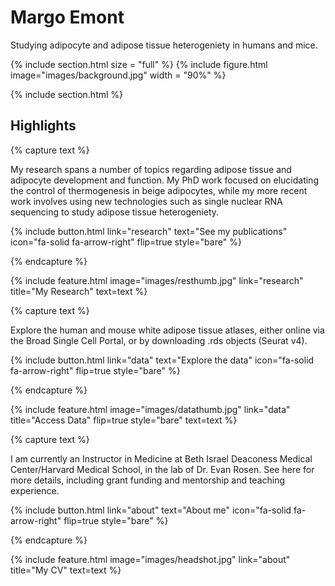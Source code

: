---
---

# Margo Emont

Studying adipocyte and adipose tissue heterogeniety in humans and mice.

{% include section.html size = "full" %}
{%
  include figure.html
  image="images/background.jpg"
  width = "90%"
%}

{% include section.html %}

## Highlights

{% capture text %}

My research spans a number of topics regarding adipose tissue and adipocyte development and function. My PhD work focused on elucidating the control of thermogenesis in beige adipocytes, while my more recent work involves using new technologies such as single nuclear RNA sequencing to study adipose tissue heterogeniety.

{%
  include button.html
  link="research"
  text="See my publications"
  icon="fa-solid fa-arrow-right"
  flip=true
  style="bare"
%}

{% endcapture %}

{%
  include feature.html
  image="images/resthumb.jpg"
  link="research"
  title="My Research"
  text=text
%}

{% capture text %}

Explore the human and mouse white adipose tissue atlases, either online via the Broad Single Cell Portal, or by downloading .rds objects (Seurat v4).

{%
  include button.html
  link="data"
  text="Explore the data"
  icon="fa-solid fa-arrow-right"
  flip=true
  style="bare"
%}

{% endcapture %}

{%
  include feature.html
  image="images/datathumb.jpg"
  link="data"
  title="Access Data"
  flip=true
  style="bare"
  text=text
%}

{% capture text %}

I am currently an Instructor in Medicine at Beth Israel Deaconess Medical Center/Harvard Medical School, in the lab of Dr. Evan Rosen. See here for more details, including grant funding and mentorship and teaching experience.

{%
  include button.html
  link="about"
  text="About me"
  icon="fa-solid fa-arrow-right"
  flip=true
  style="bare"
%}

{% endcapture %}

{%
  include feature.html
  image="images/headshot.jpg"
  link="about"
  title="My CV"
  text=text
%}
